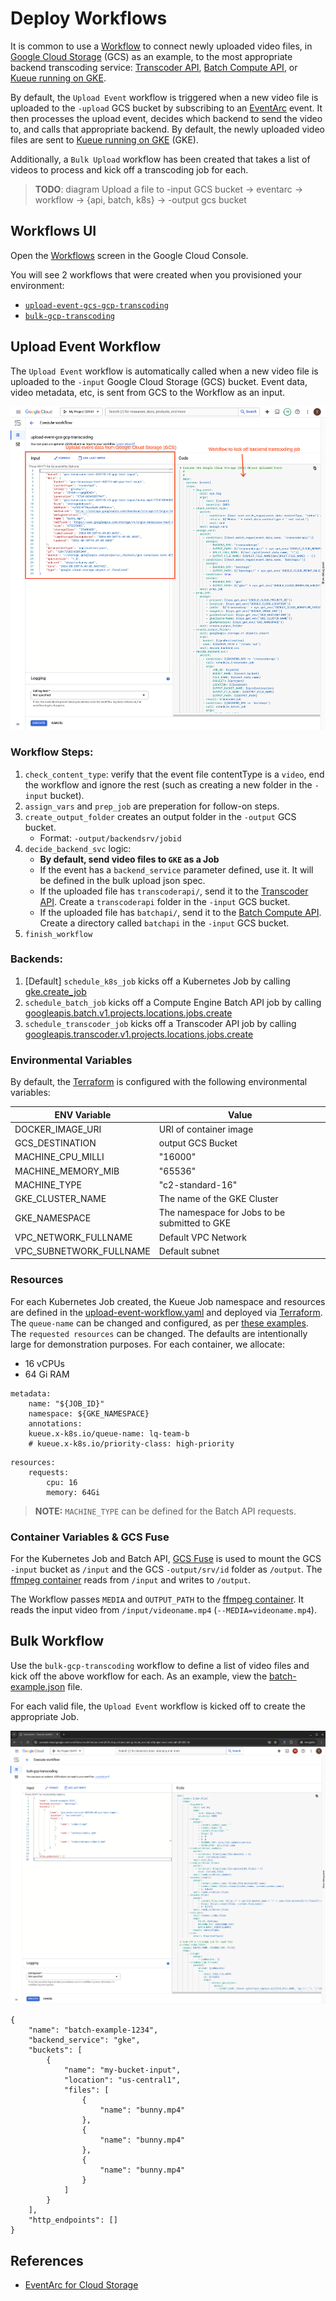 # Deploy Workflows

It is common to use a [Workflow](https://cloud.google.com/workflows/docs) to connect newly uploaded video files, in [Google Cloud Storage](https://cloud.google.com/storage/docs) (GCS) as an example, to the most appropriate backend transcoding service: [Transcoder API](https://cloud.google.com/transcoder/docs), [Batch Compute API](https://cloud.google.com/batch/docs), or [Kueue running on GKE](https://cloud.google.com/kubernetes-engine/docs/tutorials/kueue-intro).

By default, the `Upload Event` workflow is triggered when a new video file is uploaded to the `-upload` GCS bucket by subscribing to an [EventArc](https://cloud.google.com/eventarc/docs) event. It then processes the upload event, decides which backend to send the video to, and calls that appropriate backend. By default, the newly uploaded video files are sent to [Kueue running on GKE](https://cloud.google.com/kubernetes-engine/docs/tutorials/kueue-intro) (GKE).

Additionally, a `Bulk Upload` workflow has been created that takes a list of videos to process and kick off a transcoding job for each.

> **TODO**: diagram Upload a file to -input GCS bucket -> eventarc -> workflow -> {api, batch, k8s} -> -output gcs bucket

## Workflows UI

Open the [Workflows](https://console.cloud.google.com/workflows) screen in the Google Cloud Console.

You will see 2 workflows that were created when you provisioned your environment:

- [`upload-event-gcs-gcp-transcoding`](#upload-event-workflow)
- [`bulk-gcp-transcoding`](#bulk-workflow)

## Upload Event Workflow

The `Upload Event` workflow is automatically called when a new video file is uploaded to the `-input` Google Cloud Storage (GCS) bucket. Event data, video metadata, etc, is sent from GCS to the Workflow as an input.

![screenshot of bulk workflow](../docs/img/event-upload-workflow.png)

### Workflow Steps:
1. `check_content_type`: verify that the event file contentType is a `video`, end the workflow and ignore the rest (such as creating a new folder in the `-input` bucket).
1. `assign_vars` and `prep_job` are preperation for follow-on steps.
1. `create_output_folder` creates an output folder in the `-output` GCS bucket.
    - Format: `-output/backendsrv/jobid`
1. `decide_backend_svc` logic:
    - **By default, send video files to `GKE` as a Job**
    - If the event has a `backend_service` parameter defined, use it. It will be defined in the bulk upload json spec.
    - If the uploaded file has `transcoderapi/`, send it to the [Transcoder API](https://cloud.google.com/transcoder/docs). Create a `transcoderapi` folder in the `-input` GCS bucket.
    - If the uploaded file has `batchapi/`, send it to the [Batch Compute API](https://cloud.google.com/batch/docs). Create a directory called `batchapi` in the `-input` GCS bucket.
1. `finish_workflow`

### Backends:
1. [Default] `schedule_k8s_job` kicks off a Kubernetes Job by calling [gke.create_job](https://cloud.google.com/workflows/docs/reference/connectors/gke/create_job)
1. `schedule_batch_job` kicks off a Compute Engine Batch API job by calling [googleapis.batch.v1.projects.locations.jobs.create](https://cloud.google.com/workflows/docs/reference/googleapis/batch/v1/projects.locations.jobs/create)
1. `schedule_transcoder_job` kicks off a Transcoder API job by calling [googleapis.transcoder.v1.projects.locations.jobs.create](https://cloud.google.com/workflows/docs/reference/googleapis/transcoder/v1/projects.locations.jobs/create)

### Environmental Variables

By default, the [Terraform](../terraform/workflow.tf) is configured with the following environmental variables:

| ENV Variable | Value |
|---|---|
| DOCKER_IMAGE_URI | URI of container image |
| GCS_DESTINATION | output GCS Bucket |
| MACHINE_CPU_MILLI | "16000" |
| MACHINE_MEMORY_MIB | "65536" |
| MACHINE_TYPE | "c2-standard-16" |
| GKE_CLUSTER_NAME | The name of the GKE Cluster |
| GKE_NAMESPACE | The namespace for Jobs to be submitted to GKE |
| VPC_NETWORK_FULLNAME | Default VPC Network |
| VPC_SUBNETWORK_FULLNAME | Default subnet |

### Resources

For each Kubernetes Job created, the Kueue Job namespace and resources are defined in the [upload-event-workflow.yaml](../workflows/upload-event-workflow.yaml) and deployed via [Terraform](../terraform/workflow.tf). The `queue-name` can be changed and configured, as per [these examples](../gke/kueue/examples/README.md). The `requested resources` can be changed. The defaults are intentionally large for demonstration purposes. For each container, we allocate:

- 16 vCPUs 
- 64 Gi RAM

```
metadata:
    name: "${JOB_ID}"
    namespace: ${GKE_NAMESPACE}
    annotations:
    kueue.x-k8s.io/queue-name: lq-team-b
    # kueue.x-k8s.io/priority-class: high-priority
```

```
resources:
    requests:
        cpu: 16
        memory: 64Gi
```

> **NOTE:** `MACHINE_TYPE` can be defined for the Batch API requests.

### Container Variables & GCS Fuse

For the Kubernetes Job and Batch API, [GCS Fuse](https://cloud.google.com/kubernetes-engine/docs/how-to/persistent-volumes/cloud-storage-fuse-csi-driver) is used to mount the GCS `-input` bucket as `/input` and the GCS `-output/srv/id` folder as `/output`. The [ffmpeg container](../containers/ffmpeg/README.md) reads from `/input` and writes to `/output`.

The Workflow passes `MEDIA` and `OUTPUT_PATH` to the [ffmpeg container](../containers/ffmpeg/README.md). It reads the input video from `/input/videoname.mp4` (`--MEDIA=videoname.mp4`).

## Bulk Workflow

Use the `bulk-gcp-transcoding` workflow to define a list of video files and kick off the above workflow for each. As an example, view the [batch-example.json](batch-example.json) file.

For each valid file, the `Upload Event` workflow is kicked off to create the appropriate Job.

![screenshot of bulk workflow](../docs/img/bulk-workflow.png)

```
{
    "name": "batch-example-1234",
    "backend_service": "gke",
    "buckets": [
        {
            "name": "my-bucket-input",
            "location": "us-central1",
            "files": [
                {
                    "name": "bunny.mp4"
                },
                {
                    "name": "bunny.mp4"
                },
                {
                    "name": "bunny.mp4"
                }
            ]
        }
    ],
    "http_endpoints": []
}
```

## References

- [EventArc for Cloud Storage](https://cloud.google.com/eventarc/docs/workflows/route-trigger-cloud-storage)